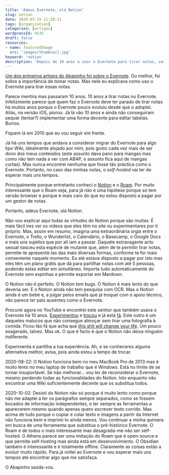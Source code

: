 ```yaml
---
title: 'Adeus Evernote, olá Notion'
slug: notion
date: 2020-07-15 11:20:11
tags: [organization]
categories: [artigos]
wordpressId: 4535
draft: false
resources:
- name: featuredImage
  src: 'images/thumbnail.jpg'
keyword: 'notion'
description: 'Depois de 10 anos a usar o Evernote para tirar notas, sem que este tenha evoluído grande coisa, decidi mudar para o Notion que é extraordinário.'
---
```

[Um dos primeiros artigos do Abapinho foi sobre o Evernote][1]. Ou melhor, foi sobre a importância de tomar notas. Mas nele eu explicava como uso o Evernote para tirar essas notas.

Parece mentira mas passaram 10 anos. 10 anos a tirar notas no Evernote. Infelizmente parece que quem faz o Evernote deve ter parado de tirar notas há muitos anos porque o Evernote pouco evoluiu desde que o adoptei. Aliás, na versão iOS, piorou. Já lá vão 10 anos e ainda não conseguiram sequer (tentar?) implementar uma forma decente para editar tabelas. Burros.

<!--more-->

Fiquem lá em 2010 que eu vou seguir em frente.

Já há uns tempos que andava a considerar migrar do Evernote para algo tipo Wiki, idealmente alojado por mim, pois gosto cada vez mais de ser dono dos meus conteúdos (este assunto dava pano para mangas mas como não tem nada a ver com ABAP, o assunto fica aqui de mangas curtas). Mas nunca encontrei nenhuma que fosse tão práctica como o Evernote. Portanto, no caso das minhas notas, o _self-hosted_ vai ter de esperar mais uns tempos.

Principalmente porque entretanto conheci o [Notion][2] e o [Roam][3]. Por muito interessante que o Roam seja, para já não é uma hipótese porque só tem versão browser e porque é mais caro do que eu estou disposto a pagar por um gestor de notas.

Portanto, adeus Evernote, olá Notion.

Não vou explicar aqui todas as virtudes do Notion porque são muitas. É mais fácil ires ver os vídeos que eles têm no site ou experimentares por ti próprio. Mas, assim em resumo, imagina uma extraordinária orgia entre o Evernote, o Trello, o Wunderlist, o Calendário, o Basecamp, o Google Docs e mais uns sujeitos que por ali iam a passar. Daquele extravagante acto sexual nasceu esta espécie de mutante que, além de te permitir tirar notas, permite-te apresentá-las das mais diversas formas, conforme te for mais conveniente naquele momento. Eu até estava disposto a pagar por isto mas eles têm um plano grátis que dá para partilhar notas com até 5 pessoas, podendo estas editar em simultâneo. Importa tudo automaticamente do Evernote sem espinhas e permite exportar em Mardown.

O Notion não é perfeito. O Notion tem bugs. O Notion é mais lento do que deveria ser. E o Notion ainda não tem pesquisa com OCR. Mas o Notion ainda é um bebé e, a julgar pelos emails que já troquei com o apoio técnico, não parece ter pais ausentes como o Evernote.

Procurei agora no YouTube e encontrei este senhor que também usava o Evernote há 10 anos. [Experimentou][4] e [trocou][5] e já está [fã][6]. Este outro é um daqueles malucos que não consegue almoçar sem tirar uma fotografia à comida. Ficou tão fã que acha que [this shit will change your life][7]. Um pouco exagerado, talvez. Mas ok. O que é facto é que o Notion não deixa ninguém indiferente.

Experimenta e partilha a tua experiência. Ah, e se conheceres alguma alternativa melhor, avisa, pois ainda estou a tempo de trocar.

2020-08-22: O Notion funciona bem no meu MacBook Pro de 2013 mas é muito lento no meu laptop de trabalho que é Windows. Está no limite de se tornar insuportável. Se não melhorar... vou ter de reconsiderar o Evernote, mesmo perdendo todas as funcionalidades do Notion. Isto enquanto não encontrar uma Wiki suficientemente decente que os substitua todos.

2020-10-02: Desisti do Notion não só porque é muito lento como porque não me adaptei a ter os parágrafos sempre separados, como se fossem bocados de informação independentes, e ter sempre as ferramentas a aparecerem mesmo quando apenas quero escrever texto corrido. Mas acima de tudo porque o copiar e colar texto e imagens a partir da Internet não funciona bem e imprimi-lo ainda menos. Vou continuar a minha quimera em busca de uma ferramenta que substitua o pré-histórico Evernote. O Roam é de todos o mais interessante mas desagrada-me não ser self-hosted. O Athens parece ser uma imitação do Roam que é open-source e que permite self-hosting mas ainda está em desenvolvimento. O Obsidian também é interessante e é totalmente offline. Claramente as coisas estão a evoluir muito rápido. Para já voltei ao Evernote e vou esperar mais uns tempos até encontrar algo que me satisfaça.

O Abapinho saúda-vos.

   [1]: https://abapinho.com/en/2010/04/evernote/
   [2]: https://www.notion.so/
   [3]: https://roamresearch.com/
   [4]: https://www.youtube.com/watch?v=ONv_4aR_7e0
   [5]: https://www.youtube.com/watch?v=yNq9rbVKBSQ
   [6]: https://www.youtube.com/watch?v=D1mLBbn7UpU
   [7]: https://youtu.be/zYxcrl-GeBU?t=327
